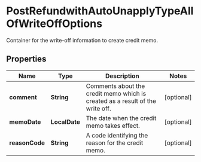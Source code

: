 

# PostRefundwithAutoUnapplyTypeAllOfWriteOffOptions

Container for the write-off information to create credit memo. 

## Properties

| Name | Type | Description | Notes |
|------------ | ------------- | ------------- | -------------|
|**comment** | **String** | Comments about the credit memo which is created as a result of the write off.  |  [optional] |
|**memoDate** | **LocalDate** | The date when the credit memo takes effect.  |  [optional] |
|**reasonCode** | **String** | A code identifying the reason for the credit memo.  |  [optional] |



